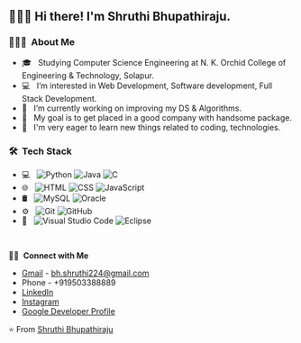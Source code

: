 <h2> 🙋🏻‍♀️ Hi there! I'm Shruthi Bhupathiraju.</h2>

<h3>👩🏻‍💻 &nbsp;About Me </h3>

- 🎓 &nbsp; Studying Computer Science Engineering at N. K. Orchid College of Engineering & Technology, Solapur.
- 💻 &nbsp; I’m interested in Web Development, Software development, Full Stack Development.
- 🔭 &nbsp; I’m currently working on improving my DS & Algorithms. 
- 🎯 &nbsp; My goal is to get placed in a good company with handsome package.
- 🌱 &nbsp; I'm very eager to learn new things related to coding, technologies.

<h3> 🛠 &nbsp;Tech Stack</h3>

- 💻 &nbsp;
  ![Python](https://img.shields.io/badge/-Python-333333?style=flat&logo=python)
  ![Java](https://img.shields.io/badge/-Java-333333?style=flat&logo=Java&logoColor=007396)
  ![C](https://img.shields.io/badge/-C-333333?style=flat&logo=C%2B%2B&logoColor=00599C)
- 🌐 &nbsp;
  ![HTML](https://img.shields.io/badge/-HTML-333333?style=flat&logo=HTML)
  ![CSS](https://img.shields.io/badge/-CSS-333333?style=flat&logo=CSS3&logoColor=1572B6)
  ![JavaScript](https://img.shields.io/badge/-JavaScript-333333?style=flat&logo=javascript)
- 🛢 &nbsp;
  ![MySQL](https://img.shields.io/badge/-MySQL-333333?style=flat&logo=mysql)
  ![Oracle](https://img.shields.io/badge/-Oracle-333333?style=flat&logo=oracle)
- ⚙️ &nbsp;
  ![Git](https://img.shields.io/badge/-Git-333333?style=flat&logo=git)
  ![GitHub](https://img.shields.io/badge/-GitHub-333333?style=flat&logo=github)
- 🔧 &nbsp;
  ![Visual Studio Code](https://img.shields.io/badge/-Visual%20Studio%20Code-333333?style=flat&logo=visual-studio-code&logoColor=007ACC)
  ![Eclipse](https://img.shields.io/badge/-Eclipse-333333?style=flat&logo=eclipse-ide&logoColor=2C2255)

<br/>

🤝🏻 &nbsp;**Connect with Me** 
- [Gmail](mailto:bh.shruthi224@gmail.com) - bh.shruthi224@gmail.com <br/>
- Phone - +919503388889 <br/>
- [LinkedIn](https://www.linkedin.com/in/shruthi-bhupathiraju-4a393818b)<br/>
- [Instagram](https://www.instagram.com/shruthi_bhupathiraju/)<br/>
- [Google Developer Profile](https://developers.google.com/profile/u/113245112377096559240)<br/>


⭐️ From [Shruthi Bhupathiraju](https://github.com/Shruthi123581)

<!---
Shruthi123581/Shruthi123581 is a ✨ special ✨ repository because its `README.md` (this file) appears on your GitHub profile.
You can click the Preview link to take a look at your changes.
--->

